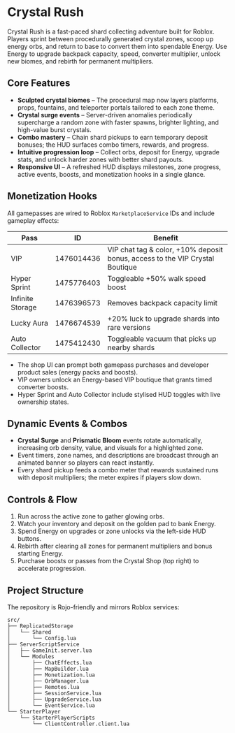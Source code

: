 # Crystal Rush

Crystal Rush is a fast-paced shard collecting adventure built for Roblox. Players sprint between procedurally generated crystal zones, scoop up energy orbs, and return to base to convert them into spendable Energy. Use Energy to upgrade backpack capacity, speed, converter multiplier, unlock new biomes, and rebirth for permanent multipliers.

## Core Features

- **Sculpted crystal biomes** – The procedural map now layers platforms, props, fountains, and teleporter portals tailored to each zone theme.
- **Crystal surge events** – Server-driven anomalies periodically supercharge a random zone with faster spawns, brighter lighting, and high-value burst crystals.
- **Combo mastery** – Chain shard pickups to earn temporary deposit bonuses; the HUD surfaces combo timers, rewards, and progress.
- **Intuitive progression loop** – Collect orbs, deposit for Energy, upgrade stats, and unlock harder zones with better shard payouts.
- **Responsive UI** – A refreshed HUD displays milestones, zone progress, active events, boosts, and monetization hooks in a single glance.

## Monetization Hooks

All gamepasses are wired to Roblox `MarketplaceService` IDs and include gameplay effects:

| Pass | ID | Benefit |
| --- | --- | --- |
| VIP | 1476014436 | VIP chat tag & color, +10% deposit bonus, access to the VIP Crystal Boutique |
| Hyper Sprint | 1475776403 | Toggleable +50% walk speed boost |
| Infinite Storage | 1476396573 | Removes backpack capacity limit |
| Lucky Aura | 1476674539 | +20% luck to upgrade shards into rare versions |
| Auto Collector | 1475412430 | Toggleable vacuum that picks up nearby shards |

- The shop UI can prompt both gamepass purchases and developer product sales (energy packs and boosts).
- VIP owners unlock an Energy-based VIP boutique that grants timed converter boosts.
- Hyper Sprint and Auto Collector include stylised HUD toggles with live ownership states.

## Dynamic Events & Combos

- **Crystal Surge** and **Prismatic Bloom** events rotate automatically, increasing orb density, value, and visuals for a highlighted zone.
- Event timers, zone names, and descriptions are broadcast through an animated banner so players can react instantly.
- Every shard pickup feeds a combo meter that rewards sustained runs with deposit multipliers; the meter expires if players slow down.

## Controls & Flow

1. Run across the active zone to gather glowing orbs.
2. Watch your inventory and deposit on the golden pad to bank Energy.
3. Spend Energy on upgrades or zone unlocks via the left-side HUD buttons.
4. Rebirth after clearing all zones for permanent multipliers and bonus starting Energy.
5. Purchase boosts or passes from the Crystal Shop (top right) to accelerate progression.

## Project Structure

The repository is Rojo-friendly and mirrors Roblox services:

```
src/
├── ReplicatedStorage
│   └── Shared
│       └── Config.lua
├── ServerScriptService
│   ├── GameInit.server.lua
│   └── Modules
│       ├── ChatEffects.lua
│       ├── MapBuilder.lua
│       ├── Monetization.lua
│       ├── OrbManager.lua
│       ├── Remotes.lua
│       ├── SessionService.lua
│       ├── UpgradeService.lua
│       └── EventService.lua
└── StarterPlayer
    └── StarterPlayerScripts
        └── ClientController.client.lua
```



